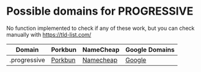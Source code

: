 # Possible domains for PROGRESSIVE

No function implemented to check if any of these work, but you can check manually with https://tld-list.com/

| Domain | Porkbun | NameCheap | Google Domains |
|---|---|---|---|
| .progressive | [Porkbun](https://porkbun.com/checkout/search?prb=e814663da1&tlds=&idnLanguage=&search=search&q=.progressive) | [Namecheap](https://www.namecheap.com/domains/registration/results/?domain=.progressive) | [Google](https://domains.google.com/registrar/search?searchTerm=.progressive) |
